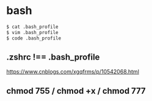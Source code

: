 # bash

```sh
$ cat .bash_profile
$ vim .bash_profile
$ code .bash_profile
```

## .zshrc !== .bash_profile

https://www.cnblogs.com/xgqfrms/p/10542068.html


## chmod 755 / chmod +x / chmod 777

